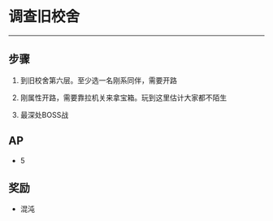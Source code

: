 # 调查旧校舍

---

## 步骤

1. 到旧校舍第六层。至少选一名刚系同伴，需要开路

2. 刚属性开路，需要靠拉机关来拿宝箱。玩到这里估计大家都不陌生

4. 最深处BOSS战

## AP

- 5

## 奖励

- 混沌